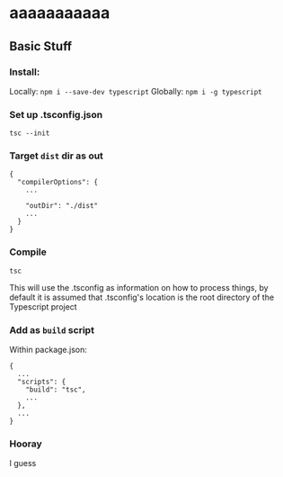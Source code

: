 # aaaaaaaaaaa

## Basic Stuff

### Install:

Locally: `npm i --save-dev typescript`
Globally: `npm i -g typescript`

### Set up .tsconfig.json

`tsc --init`

### Target `dist` dir as out

```
{
  "compilerOptions": {
    ...

    "outDir": "./dist"
    ...
  }
}
```

### Compile

`tsc`

This will use the .tsconfig as information on how to process things, by default it is assumed that .tsconfig's location is the root directory of the Typescript project

### Add as `build` script

Within package.json:

```
{ 
  ...
  "scripts": {
    "build": "tsc",
    ...
  },
  ...
}
```

### Hooray

I guess
